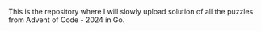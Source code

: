 This is the repository where I will slowly upload solution of all the puzzles from Advent of Code - 2024 in Go. 